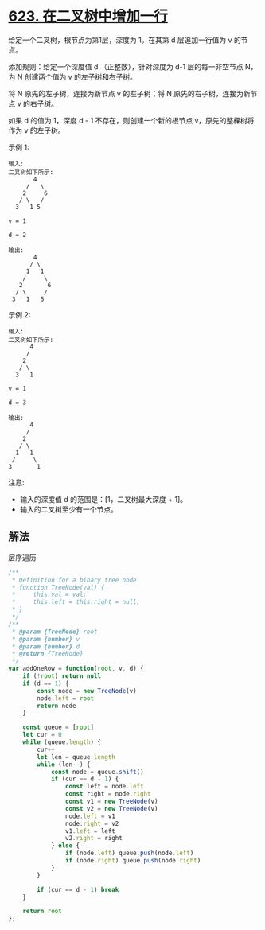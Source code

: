 # [623. 在二叉树中增加一行](https://leetcode-cn.com/problems/add-one-row-to-tree/)
给定一个二叉树，根节点为第1层，深度为 1。在其第 d 层追加一行值为 v 的节点。

添加规则：给定一个深度值 d （正整数），针对深度为 d-1 层的每一非空节点 N，为 N 创建两个值为 v 的左子树和右子树。

将 N 原先的左子树，连接为新节点 v 的左子树；将 N 原先的右子树，连接为新节点 v 的右子树。

如果 d 的值为 1，深度 d - 1 不存在，则创建一个新的根节点 v，原先的整棵树将作为 v 的左子树。

示例 1:
```
输入: 
二叉树如下所示:
       4
     /   \
    2     6
   / \   / 
  3   1 5   

v = 1

d = 2

输出: 
       4
      / \
     1   1
    /     \
   2       6
  / \     / 
 3   1   5   
```
示例 2:
```
输入: 
二叉树如下所示:
      4
     /   
    2    
   / \   
  3   1    

v = 1

d = 3

输出: 
      4
     /   
    2
   / \    
  1   1
 /     \  
3       1
```
注意:

* 输入的深度值 d 的范围是：[1，二叉树最大深度 + 1]。
* 输入的二叉树至少有一个节点。

## 解法
层序遍历
```js
/**
 * Definition for a binary tree node.
 * function TreeNode(val) {
 *     this.val = val;
 *     this.left = this.right = null;
 * }
 */
/**
 * @param {TreeNode} root
 * @param {number} v
 * @param {number} d
 * @return {TreeNode}
 */
var addOneRow = function(root, v, d) {
    if (!root) return null
    if (d == 1) {
        const node = new TreeNode(v)
        node.left = root
        return node
    }

    const queue = [root]
    let cur = 0
    while (queue.length) {
        cur++
        let len = queue.length
        while (len--) {
            const node = queue.shift()
            if (cur == d - 1) {
                const left = node.left
                const right = node.right
                const v1 = new TreeNode(v)
                const v2 = new TreeNode(v)
                node.left = v1
                node.right = v2
                v1.left = left
                v2.right = right
            } else {
                if (node.left) queue.push(node.left)
                if (node.right) queue.push(node.right)
            }
        }

        if (cur == d - 1) break
    }

    return root
};
```
